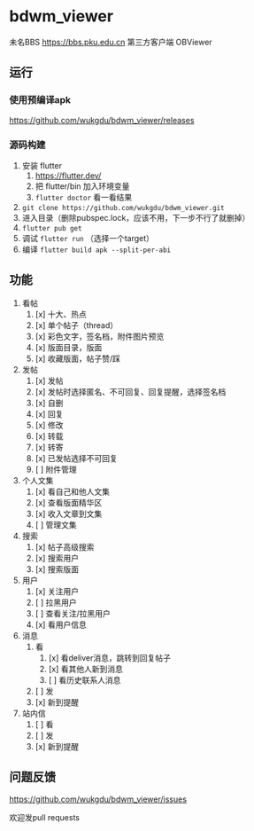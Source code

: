 # bdwm_viewer

未名BBS
https://bbs.pku.edu.cn
第三方客户端
OBViewer

## 运行

### 使用预编译apk
https://github.com/wukgdu/bdwm_viewer/releases

### 源码构建
1. 安装 flutter 
    1. https://flutter.dev/
    2. 把 flutter/bin 加入环境变量
    3. `flutter doctor` 看一看结果
2. `git clone https://github.com/wukgdu/bdwm_viewer.git`
3. 进入目录（删除pubspec.lock，应该不用，下一步不行了就删掉）
4. `flutter pub get`
5. 调试 `flutter run` （选择一个target）
6. 编译 `flutter build apk --split-per-abi`

## 功能
1. 看帖
    1. [x] 十大、热点
    2. [x] 单个帖子（thread）
    3. [x] 彩色文字，签名档，附件图片预览
    4. [x] 版面目录，版面
    5. [x] 收藏版面，帖子赞/踩
2. 发帖
    1. [x] 发帖
    2. [x] 发帖时选择匿名、不可回复、回复提醒，选择签名档
    3. [x] 自删
    4. [x] 回复
    5. [x] 修改
    6. [x] 转载
    7. [x] 转寄
    8. [x] 已发帖选择不可回复
    9. [ ] 附件管理
3. 个人文集
    1. [x] 看自己和他人文集
    2. [x] 查看版面精华区
    3. [x] 收入文章到文集
    4. [ ] 管理文集
4. 搜索
    1. [x] 帖子高级搜索
    2. [x] 搜索用户
    3. [x] 搜索版面
5. 用户
    1. [x] 关注用户
    2. [ ] 拉黑用户
    3. [ ] 查看关注/拉黑用户
    4. [x] 看用户信息
6. 消息
    1. 看
        1. [x] 看deliver消息，跳转到回复帖子
        2. [x] 看其他人新到消息
        3. [ ] 看历史联系人消息 
    2. [ ] 发
    3. [x] 新到提醒
7. 站内信
    1. [ ] 看
    2. [ ] 发
    3. [x] 新到提醒

## 问题反馈
https://github.com/wukgdu/bdwm_viewer/issues

欢迎发pull requests
